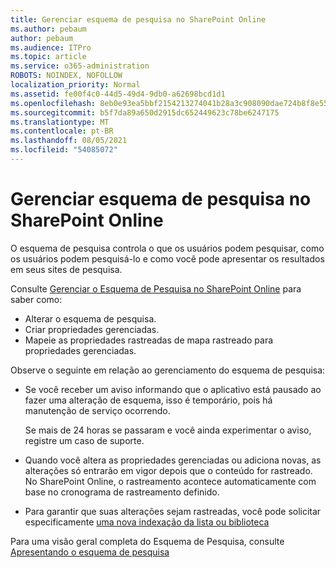 ```yaml
---
title: Gerenciar esquema de pesquisa no SharePoint Online
ms.author: pebaum
author: pebaum
ms.audience: ITPro
ms.topic: article
ms.service: o365-administration
ROBOTS: NOINDEX, NOFOLLOW
localization_priority: Normal
ms.assetid: fe00f4c0-44d5-49d4-9db0-a62698bcd1d1
ms.openlocfilehash: 8eb0e93ea5bbf2154213274041b28a3c908090dae724b8f8e55fa2fb05f16d86
ms.sourcegitcommit: b5f7da89a650d2915dc652449623c78be6247175
ms.translationtype: MT
ms.contentlocale: pt-BR
ms.lasthandoff: 08/05/2021
ms.locfileid: "54085072"
---
```

# <a name="manage-search-schema-in-sharepoint-online"></a>Gerenciar esquema de pesquisa no SharePoint Online

O esquema de pesquisa controla o que os usuários podem pesquisar, como os usuários podem pesquisá-lo e como você pode apresentar os resultados em seus sites de pesquisa. 

Consulte [Gerenciar o Esquema de Pesquisa no SharePoint Online](https://docs.microsoft.com/sharepoint/manage-search-schema) para saber como: 
- Alterar o esquema de pesquisa.
- Criar propriedades gerenciadas.
- Mapeie as propriedades rastreadas de mapa rastreado para propriedades gerenciadas.

Observe o seguinte em relação ao gerenciamento do esquema de pesquisa:

- Se você receber  um aviso informando que o aplicativo está pausado ao fazer uma alteração de esquema, isso é temporário, pois há manutenção de serviço ocorrendo. 

    Se mais de 24 horas se passaram e você ainda experimentar o aviso, registre um caso de suporte.
- Quando você altera as propriedades gerenciadas ou adiciona novas, as alterações só entrarão em vigor depois que o conteúdo for rastreado. No SharePoint Online, o rastreamento acontece automaticamente com base no cronograma de rastreamento definido.
- Para garantir que suas alterações sejam rastreadas, você pode solicitar especificamente [uma nova indexação da lista ou biblioteca](https://docs.microsoft.com/sharepoint/manage-search-schema#request-re-indexing-of-a-document-library-or-list) 

Para uma visão geral completa do Esquema de Pesquisa, consulte [Apresentando o esquema de pesquisa](https://blogs.technet.microsoft.com/tothesharepoint/2012/11/25/introducing-search-schema-for-sharepoint-2013/) 


